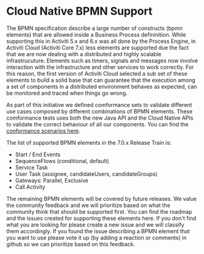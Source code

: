 # Cloud Native BPMN Support

The BPMN specification describe a large number of constructs (bpmn elements) that are allowed inside a Business Process defininition. While supporting this in Activiti 5.x and 6.x was all done by the Process Engine, in Activiti Cloud (Activiti Core 7.x) less elements are supported due the fact that we are now dealing with a distributed and highly scalable infrastrucuture. Elements such as timers, signals and messages now involve interaction with the infrastructure and other services to work correctly. For this reason, the first version of Activiti Cloud selected a sub set of these elements to build a solid base that can guarantee that the execution among a set of components in a distributed environment behaves as expected, can be monitored and traced when things go wrong.

As part of this initiative we defined comformance sets to validate different use cases composed by different combinations of BPMN elements. These comformance tests uses both the new Java API and the Cloud Native APIs to validate the correct behaviour of all our components. You can find the [conformance scenarios here]().

The list of supported BPMN elements in the 7.0.x Release Train is:
- Start / End Events
- SequenceFlows (conditional, default)
- Service Task
- User Task (assignee, candidateUsers, candidateGroups)
- Gateways: Parallel, Exclusive
- Call Activity

The remaining BPMN elements will be covered by future releases. We value the community feedback and we will prioritize based on what the community think that should be supported first. You can find the roadmap and the issues created for supporting these elements here. If you don't find what you are looking for please create a new issue and we will classify them accordingly. If you found the issue describing a BPMN element that you want to use please vote it up (by adding a reaction or comments) in github so we can prioritize based on this feedback.
 